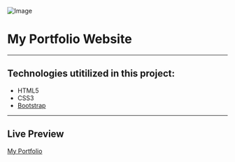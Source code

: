 ![Image](https://pngimage.net/wp-content/uploads/2018/06/logo-uga-png-3.png)
# My Portfolio Website  


------------------------------------------------------------------------------------------------------------------------------  

## Technologies utitilized in this project:
- HTML5
- CSS3
- [Bootstrap](https://getbootstrap.com) 

---------------------------------------------------------------------------------------------------------------------------
## Live Preview
[My Portfolio](https://www.andytruong.dev)
